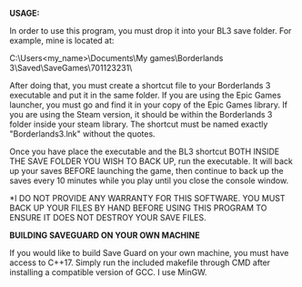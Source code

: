**USAGE:**

In order to use this program, you must drop it into your BL3 save folder. For example, mine is located at:



C:\Users\<my_name>\Documents\My games\Borderlands 3\Saved\SaveGames\701123231\



After doing that, you must create a shortcut file to your Borderlands 3 executable and put it in the same folder. If you are using the Epic Games launcher, you must go and find it in your copy of the Epic Games library. If you are using the Steam version, it should be within the Borderlands 3 folder inside your steam library. The shortcut must be named exactly "Borderlands3.lnk" without the quotes.

Once you have place the executable and the BL3 shortcut BOTH INSIDE THE SAVE FOLDER YOU WISH TO BACK UP, run the executable. It will back up your saves BEFORE launching the game, then continue to back up the saves every 10 minutes while you play until you close the console window.

*I DO NOT PROVIDE ANY WARRANTY FOR THIS SOFTWARE. YOU MUST BACK UP YOUR FILES BY HAND BEFORE USING THIS PROGRAM TO ENSURE IT DOES NOT DESTROY YOUR SAVE FILES.



**BUILDING SAVEGUARD ON YOUR OWN MACHINE**

If you would like to build Save Guard on your own machine, you must have access to C++17. Simply run the included makefile through CMD after installing a compatible version of GCC. I use MinGW.
